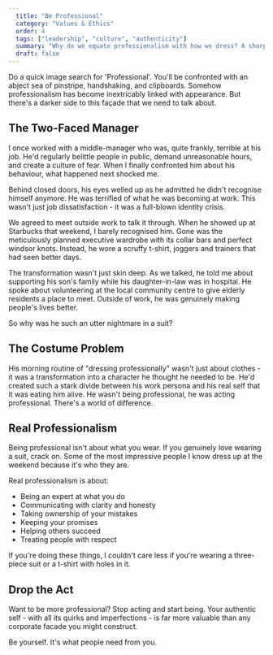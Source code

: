 ```yaml
---
  title: "Be Professional"
  category: "Values & Ethics"
  order: 4
  tags: ["leadership", "culture", "authenticity"]
  summary: "Why do we equate professionalism with how we dress? A sharp suit and polished shoes don't automatically make you professional - your actions and behaviours do."
  draft: false
---
```


Do a quick image search for 'Professional'. You'll be confronted with an abject sea of pinstripe, handshaking, and clipboards. Somehow professionalism has become inextricably linked with appearance. But there's a darker side to this façade that we need to talk about.

## The Two-Faced Manager

I once worked with a middle-manager who was, quite frankly, terrible at his job. He'd regularly belittle people in public, demand unreasonable hours, and create a culture of fear. When I finally confronted him about his behaviour, what happened next shocked me.

Behind closed doors, his eyes welled up as he admitted he didn't recognise himself anymore. He was terrified of what he was becoming at work. This wasn't just job dissatisfaction - it was a full-blown identity crisis.

We agreed to meet outside work to talk it through. When he showed up at Starbucks that weekend, I barely recognised him. Gone was the meticulously planned executive wardrobe with its collar bars and perfect windsor knots. Instead, he wore a scruffy t-shirt, joggers and trainers that had seen better days.

The transformation wasn't just skin deep. As we talked, he told me about supporting his son's family while his daughter-in-law was in hospital. He spoke about volunteering at the local community centre to give elderly residents a place to meet. Outside of work, he was genuinely making people's lives better.

So why was he such an utter nightmare in a suit?

## The Costume Problem

His morning routine of "dressing professionally" wasn't just about clothes - it was a transformation into a character he thought he needed to be. He'd created such a stark divide between his work persona and his real self that it was eating him alive. He wasn't being professional, he was acting professional. There's a world of difference.

## Real Professionalism

Being professional isn't about what you wear. If you genuinely love wearing a suit, crack on. Some of the most impressive people I know dress up at the weekend because it's who they are.

Real professionalism is about:
- Being an expert at what you do
- Communicating with clarity and honesty
- Taking ownership of your mistakes
- Keeping your promises
- Helping others succeed
- Treating people with respect

If you're doing these things, I couldn't care less if you're wearing a three-piece suit or a t-shirt with holes in it.

## Drop the Act

Want to be more professional? Stop acting and start being. Your authentic self - with all its quirks and imperfections - is far more valuable than any corporate facade you might construct.

Be yourself. It's what people need from you.